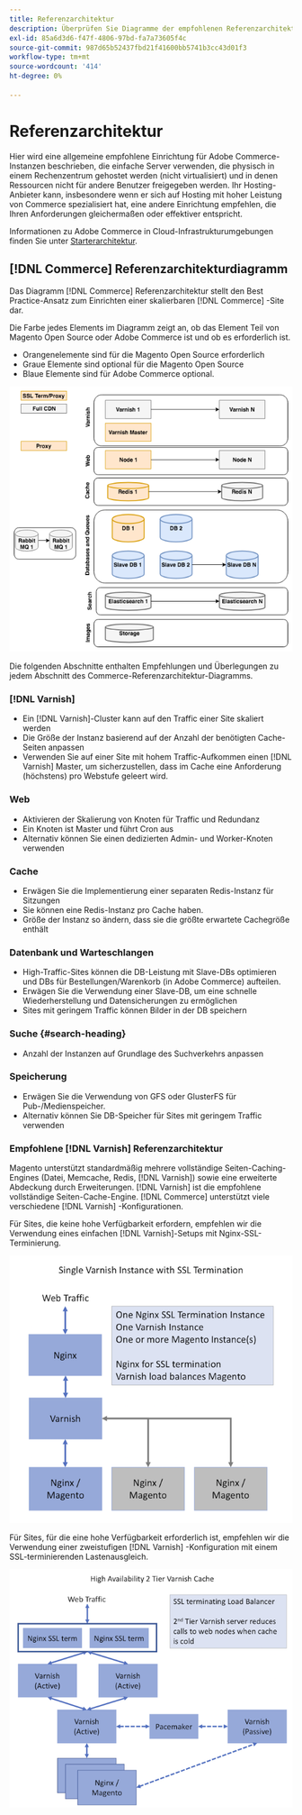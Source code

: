 ```yaml
---
title: Referenzarchitektur
description: Überprüfen Sie Diagramme der empfohlenen Referenzarchitektur für Adobe Commerce-Implementierungen.
exl-id: 85a6d3d6-f47f-4806-97bd-fa7a73605f4c
source-git-commit: 987d65b52437fbd21f41600bb5741b3cc43d01f3
workflow-type: tm+mt
source-wordcount: '414'
ht-degree: 0%

---
```


# Referenzarchitektur

Hier wird eine allgemeine empfohlene Einrichtung für Adobe Commerce-Instanzen beschrieben, die einfache Server verwenden, die physisch in einem Rechenzentrum gehostet werden (nicht virtualisiert) und in denen Ressourcen nicht für andere Benutzer freigegeben werden. Ihr Hosting-Anbieter kann, insbesondere wenn er sich auf Hosting mit hoher Leistung von Commerce spezialisiert hat, eine andere Einrichtung empfehlen, die Ihren Anforderungen gleichermaßen oder effektiver entspricht.

Informationen zu Adobe Commerce in Cloud-Infrastrukturumgebungen finden Sie unter [Starterarchitektur](https://experienceleague.adobe.com/en/docs/commerce-cloud-service/user-guide/architecture/starter-architecture).

## [!DNL Commerce] Referenzarchitekturdiagramm

Das Diagramm [!DNL Commerce] Referenzarchitektur stellt den Best Practice-Ansatz zum Einrichten einer skalierbaren [!DNL Commerce] -Site dar.

Die Farbe jedes Elements im Diagramm zeigt an, ob das Element Teil von Magento Open Source oder Adobe Commerce ist und ob es erforderlich ist.

* Orangenelemente sind für die Magento Open Source erforderlich
* Graue Elemente sind optional für die Magento Open Source
* Blaue Elemente sind für Adobe Commerce optional.

![Commerce-Referenzarchitektur-Diagramm](../assets/performance/images/ref-architecture-2.3.png)

Die folgenden Abschnitte enthalten Empfehlungen und Überlegungen zu jedem Abschnitt des Commerce-Referenzarchitektur-Diagramms.

### [!DNL Varnish]

* Ein [!DNL Varnish]-Cluster kann auf den Traffic einer Site skaliert werden
* Die Größe der Instanz basierend auf der Anzahl der benötigten Cache-Seiten anpassen
* Verwenden Sie auf einer Site mit hohem Traffic-Aufkommen einen [!DNL Varnish] Master, um sicherzustellen, dass im Cache eine Anforderung (höchstens) pro Webstufe geleert wird.

### Web

* Aktivieren der Skalierung von Knoten für Traffic und Redundanz
* Ein Knoten ist Master und führt Cron aus
* Alternativ können Sie einen dedizierten Admin- und Worker-Knoten verwenden

### Cache

* Erwägen Sie die Implementierung einer separaten Redis-Instanz für Sitzungen
* Sie können eine Redis-Instanz pro Cache haben.
* Größe der Instanz so ändern, dass sie die größte erwartete Cachegröße enthält

### Datenbank und Warteschlangen

* High-Traffic-Sites können die DB-Leistung mit Slave-DBs optimieren und DBs für Bestellungen/Warenkorb (in Adobe Commerce) aufteilen.
* Erwägen Sie die Verwendung einer Slave-DB, um eine schnelle Wiederherstellung und Datensicherungen zu ermöglichen
* Sites mit geringem Traffic können Bilder in der DB speichern

### Suche {#search-heading}

* Anzahl der Instanzen auf Grundlage des Suchverkehrs anpassen

### Speicherung

* Erwägen Sie die Verwendung von GFS oder GlusterFS für Pub-/Medienspeicher.
* Alternativ können Sie DB-Speicher für Sites mit geringem Traffic verwenden

### Empfohlene [!DNL Varnish] Referenzarchitektur

Magento unterstützt standardmäßig mehrere vollständige Seiten-Caching-Engines (Datei, Memcache, Redis, [!DNL Varnish]) sowie eine erweiterte Abdeckung durch Erweiterungen. [!DNL Varnish] ist die empfohlene vollständige Seiten-Cache-Engine.  [!DNL Commerce] unterstützt viele verschiedene [!DNL Varnish] -Konfigurationen.

Für Sites, die keine hohe Verfügbarkeit erfordern, empfehlen wir die Verwendung eines einfachen [!DNL Varnish]-Setups mit Nginx-SSL-Terminierung.

![Einfache [!DNL Varnish] Konfiguration mit SSL-Beendigung](../assets/performance/images/single-varnish-with-ssl-termination.png)

Für Sites, für die eine hohe Verfügbarkeit erforderlich ist, empfehlen wir die Verwendung einer zweistufigen [!DNL Varnish] -Konfiguration mit einem SSL-terminierenden Lastenausgleich.

![Zwei-Tier-Konfiguration mit hoher Verfügbarkeit [!DNL Varnish] mit SSL-beendet den Lastenausgleich](../assets/performance/images/ha-2-tier-varnish-with-ssl-term-load-balancer.png)
